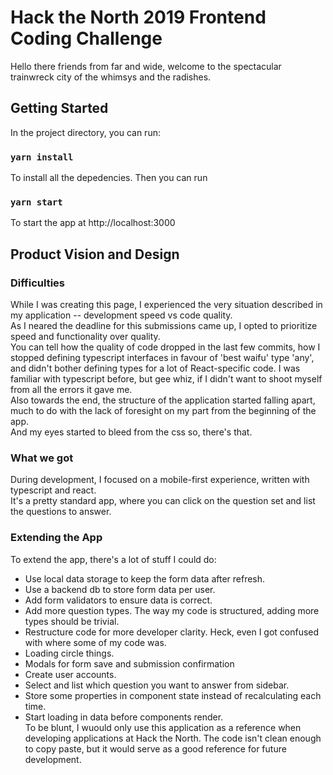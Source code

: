 # Hack the North 2019 Frontend Coding Challenge

Hello there friends from far and wide, welcome to the spectacular trainwreck city of the whimsys and the radishes.

## Getting Started

In the project directory, you can run:

### `yarn install`

To install all the depedencies.
Then you can run

### `yarn start`

To start the app at http://localhost:3000

## Product Vision and Design

### Difficulties

While I was creating this page, I experienced the very situation described in my application -- development speed vs code quality. <br>
As I neared the deadline for this submissions came up, I opted to prioritize speed and functionality over quality.<br>
You can tell how the quality of code dropped in the last few commits, how I stopped defining typescript interfaces in favour of 'best waifu' type 'any', and didn't bother defining types for a lot of React-specific code. I was familiar with typescript before, but gee whiz, if I didn't want to shoot myself from all the errors it gave me.<br>
Also towards the end, the structure of the application started falling apart, much to do with the lack of foresight on my part from the beginning of the app.<br>
And my eyes started to bleed from the css so, there's that.

### What we got

During development, I focused on a mobile-first experience, written with typescript and react. <br>
It's a pretty standard app, where you can click on the question set and list the questions to answer.

### Extending the App

To extend the app, there's a lot of stuff I could do:

- Use local data storage to keep the form data after refresh.
- Use a backend db to store form data per user.
- Add form validators to ensure data is correct.
- Add more question types. The way my code is structured, adding more types should be trivial.
- Restructure code for more developer clarity. Heck, even I got confused with where some of my code was.
- Loading circle things.
- Modals for form save and submission confirmation
- Create user accounts.
- Select and list which question you want to answer from sidebar.
- Store some properties in component state instead of recalculating each time.
- Start loading in data before components render.<br>
  To be blunt, I wuould only use this application as a reference when developing applications at Hack the North. The code isn't clean enough to copy paste, but it would serve as a good reference for future development.
